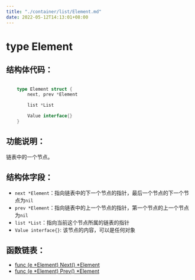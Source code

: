 ```yaml
---
title: "./container/list/Element.md"
date: 2022-05-12T14:13:01+08:00
---
```

# type Element

## 结构体代码：

```go

	type Element struct {
		next, prev *Element

		list *List

		Value interface{}
	}

```

## 功能说明：

链表中的一个节点。

## 结构体字段：

- `next *Element`：指向链表中的下一个节点的指针，最后一个节点的下一个节点为`nil`
- `prev *Element`：指向链表中的上一个节点的指针，第一个节点的上一个节点为`nil`
- `list *List`：指向当前这个节点所属的链表的指针
- `Value interface{}`: 该节点的内容，可以是任何对象

## 函数链表：

- [func (e *Element) Next() *Element](Next.md)
- [func (e *Element) Prev() *Element](Prev.md)